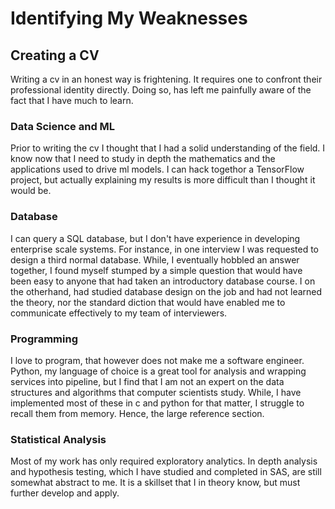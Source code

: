 # Identifying My Weaknesses

## Creating a CV

Writing a cv in an honest way is frightening.  It requires one to confront their professional identity directly. Doing so, has left me painfully aware of the fact that I have much to learn.  

### Data Science and ML

Prior to writing the cv I thought that I had a solid understanding of the field.  I know now that I need to study in depth the mathematics and the applications used to drive ml models.  I can hack togethor a TensorFlow project, but actually explaining my results is more difficult than I thought it would be.

### Database

I can query a SQL database, but I don't have experience in developing enterprise scale systems.  For instance, in one interview I was requested to design a third normal database.  While, I eventually hobbled an answer together, I found myself stumped by a simple question that would have been easy to anyone that had taken an introductory database course.  I on the otherhand, had studied database design on the job and had not learned the theory, nor the standard diction that would have enabled me to communicate effectively to my team of interviewers.  

### Programming

I love to program, that however does not make me a software engineer.  Python, my language of choice is a great tool for analysis and wrapping services into pipeline, but I find that I am not an expert on the data structures and algorithms that computer scientists study.  While, I have implemented most of these in c and python for that matter, I struggle to recall them from memory. Hence, the large reference section.  

### Statistical Analysis

Most of my work has only required exploratory analytics.  In depth analysis and hypothesis testing, which I have studied and completed in SAS, are still somewhat abstract to me.  It is a skillset that I in theory know, but must further develop and apply.  